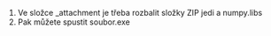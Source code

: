 1. Ve složce _attachment je třeba rozbalit složky ZIP jedi a numpy.libs
2. Pak můžete spustit soubor.exe
